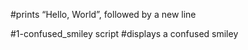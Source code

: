 #prints “Hello, World”, followed by a new line

#1-confused_smiley script
#displays a confused smiley

#
#

#
#

